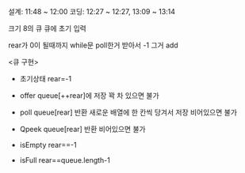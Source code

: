 설계: 11:48 ~ 12:00
코딩: 12:27 ~ 12:27, 13:09 ~ 13:14

크기 8의 큐
큐에 초기 입력

rear가 0이 될때까지 while문
poll한거 받아서 -1
그거 add

<큐 구현>
- 초기상태
    rear=-1

- offer
    queue[++rear]에 저장
    꽉 차 있으면 불가

- poll
    queue[rear] 반환
    새로운 배열에 한 칸씩 당겨서 저장
    비어있으면 불가

- Qpeek
    queue[rear] 반환
    비어있으면 불가

- isEmpty
    rear==-1

- isFull 
    rear==queue.length-1
